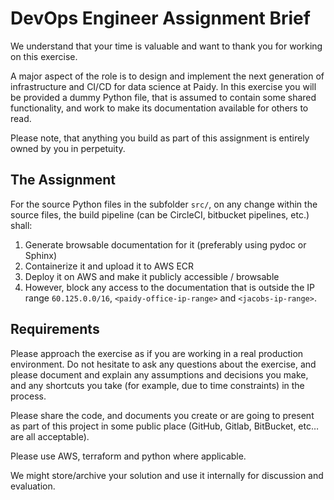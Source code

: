 # DevOps Engineer Assignment Brief

We understand that your time is valuable and want to thank you for working on this exercise.

A major aspect of the role is to design and implement the next generation of infrastructure and
CI/CD for data science at Paidy.
In this exercise you will be provided a dummy Python file, that is assumed to contain some
shared functionality, and work to make its documentation available for others to read.

Please note, that anything you build as part of this assignment is entirely owned by you in
perpetuity.

## The Assignment

For the source Python files in the subfolder `src/`, on any change within the source files,
the build pipeline (can be CircleCI, bitbucket pipelines, etc.) shall:

1. Generate browsable documentation for it (preferably using pydoc or Sphinx)
2. Containerize it and upload it to AWS ECR
3. Deploy it on AWS and make it publicly accessible / browsable
4. However, block any access to the documentation that is outside the IP range `60.125.0.0/16`,
   `<paidy-office-ip-range>` and `<jacobs-ip-range>`.

## Requirements

Please approach the exercise as if you are working in a real production environment.
Do not hesitate to ask any questions about the exercise, and please document and explain any
assumptions and decisions you make, and any shortcuts you take (for example, due to time
constraints) in the process.

Please share the code, and documents you create or are going to present as part of this project in
some public place (GitHub, Gitlab, BitBucket, etc… are all acceptable).

Please use AWS, terraform and python where applicable.

We might store/archive your solution and use it internally for discussion and evaluation.
